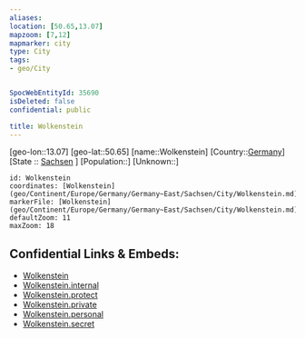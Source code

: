 ```yaml
---
aliases: 
location: [50.65,13.07]
mapzoom: [7,12] 
mapmarker: city 
type: City
tags:
- geo/City


SpocWebEntityId: 35690
isDeleted: false
confidential: public

title: Wolkenstein
---
```

[geo-lon::13.07]
[geo-lat::50.65]
[name::Wolkenstein]
[Country::[Germany](geo/Continent/Europe/Germany.md)]
[State :: [Sachsen](geo/Continent/Europe/Germany/Germany~East/Sachsen.md) ]
[Population::]
[Unknown::]


```leaflet
id: Wolkenstein
coordinates: [Wolkenstein](geo/Continent/Europe/Germany/Germany~East/Sachsen/City/Wolkenstein.md)
markerFile: [Wolkenstein](geo/Continent/Europe/Germany/Germany~East/Sachsen/City/Wolkenstein.md)
defaultZoom: 11 
maxZoom: 18
```


## Confidential Links & Embeds: 
- [Wolkenstein](../../../../../../../../_public/geo/Continent/Europe/Germany/Germany~East/Sachsen/City/Wolkenstein.md) 
- [Wolkenstein.internal](../../../../../../../../_internal/geo/Continent/Europe/Germany/Germany~East/Sachsen/City/Wolkenstein.internal.md) 
- [Wolkenstein.protect](../../../../../../../../_protect/geo/Continent/Europe/Germany/Germany~East/Sachsen/City/Wolkenstein.protect.md) 
- [Wolkenstein.private](../../../../../../../../_private/geo/Continent/Europe/Germany/Germany~East/Sachsen/City/Wolkenstein.private.md) 
- [Wolkenstein.personal](../../../../../../../../_personal/geo/Continent/Europe/Germany/Germany~East/Sachsen/City/Wolkenstein.personal.md) 
- [Wolkenstein.secret](../../../../../../../../_secret/geo/Continent/Europe/Germany/Germany~East/Sachsen/City/Wolkenstein.secret.md) 

